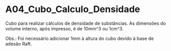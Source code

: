 # A04_Cubo_Calculo_Densidade
Cubo para realizar cálculos de densidade de substâncias. As dimensões do volume interno, após impresso, é de 10mm^3 ou 1cm^3.

Obs.: Foi necessário adicionar 1mm à altura do cubo devido à base de adesão Raft.
